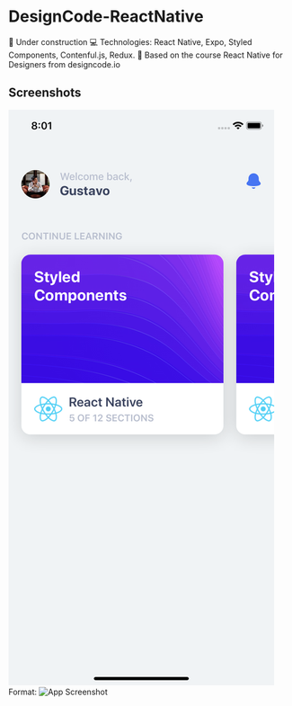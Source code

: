 # DesignCode-ReactNative
🔺 Under construction 💻 Technologies: React Native, Expo, Styled Components, Contenful.js, Redux. 📝 Based on the course  React Native for Designers from designcode.io

## Screenshots

![App Screenshot](/assets/screenshots/screenshot-1.png)
Format: ![App Screenshot](url)
